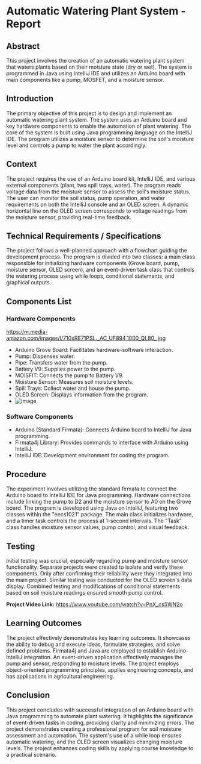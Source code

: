 # Automatic Watering Plant System - Report
## Abstract
This project involves the creation of an automatic watering plant system that waters plants based on their moisture state (dry or wet). The system is programmed in Java using IntelliJ IDE and utilizes an Arduino board with main components like a pump, MOSFET, and a moisture sensor.

## Introduction
The primary objective of this project is to design and implement an automatic watering plant system. The system uses an Arduino board and key hardware components to enable the automation of plant watering. The core of the system is built using Java programming language on the IntelliJ IDE. The program utilizes a moisture sensor to determine the soil's moisture level and controls a pump to water the plant accordingly.

## Context
The project requires the use of an Arduino board kit, IntelliJ IDE, and various external components (plant, two spill trays, water). The program reads voltage data from the moisture sensor to assess the soil's moisture status. The user can monitor the soil status, pump operation, and water requirements on both the IntelliJ console and an OLED screen. A dynamic horizontal line on the OLED screen corresponds to voltage readings from the moisture sensor, providing real-time feedback.

## Technical Requirements / Specifications
The project follows a well-planned approach with a flowchart guiding the development process. The program is divided into two classes: a main class responsible for initializing hardware components (Grove board, pump, moisture sensor, OLED screen), and an event-driven task class that controls the watering process using while loops, conditional statements, and graphical outputs.

## Components List
### Hardware Components
https://m.media-amazon.com/images/I/710xRE71PSL._AC_UF894,1000_QL80_.jpg
- Arduino Grove Board: Facilitates hardware-software interaction.
- Pump: Dispenses water.
- Pipe: Transfers water from the pump.
- Battery V9: Supplies power to the pump.
- MOISFIT: Connects the pump to Battery V9.
- Moisture Sensor: Measures soil moisture levels.
- Spill Trays: Collect water and house the pump.
- OLED Screen: Displays information from the program.
- ![image](https://github.com/AliShandhor/AutomaticPlantWateringSystem/assets/132630605/7418cce4-c723-4521-b497-07e6a9f4ca10)
### Software Components
- Arduino (Standard Firmata): Connects Arduino board to IntelliJ for Java programming.
- Firmata4j Library: Provides commands to interface with Arduino using IntelliJ.
- IntelliJ IDE: Development environment for coding the program.

## Procedure
The experiment involves utilizing the standard firmata to connect the Arduino board to IntelliJ IDE for Java programming. Hardware connections include linking the pump to D2 and the moisture sensor to A0 on the Grove board. The program is developed using Java on IntelliJ, featuring two classes within the "eecs1021" package. The main class initializes hardware, and a timer task controls the process at 1-second intervals. The "Task" class handles moisture sensor values, pump control, and visual feedback.

## Testing
Initial testing was crucial, especially regarding pump and moisture sensor functionality. Separate projects were created to isolate and verify these components. Only after confirming their reliability were they integrated into the main project. Similar testing was conducted for the OLED screen's data display. Combined testing and modifications of conditional statements based on soil moisture readings ensured smooth pump control.

**Project Video Link:** https://www.youtube.com/watch?v=PnX_cs5WN2o
## Learning Outcomes
The project effectively demonstrates key learning outcomes. It showcases the ability to debug and execute ideas, formulate strategies, and solve defined problems. Firmata4j and Java are employed to establish Arduino-IntelliJ integration. An event-driven application effectively manages the pump and sensor, responding to moisture levels. The project employs object-oriented programming principles, applies engineering concepts, and has applications in agricultural engineering.

## Conclusion
This project concludes with successful integration of an Arduino board with Java programming to automate plant watering. It highlights the significance of event-driven tasks in coding, providing clarity and minimizing errors. The project demonstrates creating a professional program for soil moisture assessment and automation. The system's use of a while loop ensures automatic watering, and the OLED screen visualizes changing moisture levels. The project enhances coding skills by applying course knowledge to a practical scenario.
